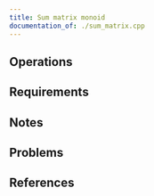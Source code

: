 ```yaml
---
title: Sum matrix monoid
documentation_of: ./sum_matrix.cpp
---
```


## Operations

## Requirements

## Notes

## Problems

## References

